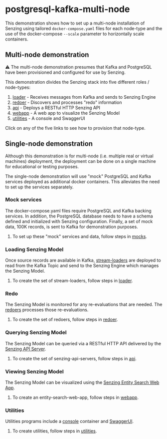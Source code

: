 # postgresql-kafka-multi-node

This demonstration shows how to set up a multi-node
installation of Senzing using tailored `docker-compose.yaml` files
for each node-type
and the use of the docker-compose `--scale` parameter
to horizontally scale containers.

## Multi-node demonstration

:warning: The multi-node demonstration presumes that Kafka and PostgreSQL
have been provisioned and configured for use by Senzing.

This demonstration divides the Senzing stack into five
different roles / node-types:

1. [loader](loaders/) - Receives messages from Kafka and sends to Senzing Engine
1. [redoer](redoer/) - Discovers and processes "redo" information
1. [api](api/) - Deploys a RESTful HTTP Senzing API
1. [webapp](webapp/) - A web app to visualize the Senzing Model
1. [utilities](utilities/) - A console and SwaggerUI

Click on any of the five links to see how to provision that node-type.

## Single-node demonstration

Although this demonstration is for multi-node (i.e. multiple real or virtual machines) deployment,
the deployment can be done on a single machine for educational or testing purposes.

The single-node demonstration will use "mock" PostgreSQL and Kafka services
deployed as additional docker containers.
This alleviates the need to set up the services separately.

### Mock services

The docker-compose.yaml files require PostgreSQL and Kafka backing services.
In addition, the PostgreSQL database needs to have a schema defined
and initialized with Senzing configuration.
Finally, a set of mock data, 100K records, is sent to Kafka for demonstration purposes.

1. To set up these "mock" services and data, follow steps in [mocks](mocks/).

### Loading Senzing Model

Once source records are available in Kafka,
[stream-loaders](https://github.com/Senzing/stream-loader)
are deployed to read from the Kafka Topic and send
to the Senzing Engine which manages the Senzing Model.

1. To create the set of stream-loaders, follow steps in [loader](loader/).

### Redo

The Senzing Model is monitored for any re-evaluations that are needed.
The [redoers](https://github.com/Senzing/redoer)
processes those re-evaluations.

1. To create the set of redoers, follow steps in [redoer](redoer/).

### Querying Senzing Model

The Senzing Model can be queried via a RESTful HTTP API
delivered by the
[Senzing API Server](https://github.com/Senzing/senzing-api-server).

1. To create the set of senzing-api-servers, follow steps in [api](api/).

### Viewing Senzing Model

The Senzing Model can be visualized using the
[Senzing Entity Search Web App](https://github.com/Senzing/entity-search-web-app).

1. To create an entity-search-web-app, follow steps in [webapp](webapp/).

### Utilities

Utilities programs include a
[console](https://github.com/Senzing/docker-senzing-console) container
and
[SwaggerUI](https://www.github.com/swagger-api/swagger-ui).

1. To create utilities, follow steps in [utilities](utilities/).
